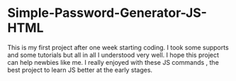 # Simple-Password-Generator-JS-HTML
This is my first project after one week starting coding. I took some supports and some tutorials but all in all I understood very well. I hope this project can help newbies like me. I really enjoyed with these JS commands , the best project to learn JS better at the early stages. 
